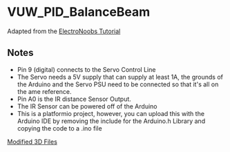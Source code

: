 # VUW_PID_BalanceBeam
Adapted from the [ElectroNoobs Tutorial](https://electronoobs.io/tutorial/11#)

## Notes
- Pin 9 (digital) connects to the Servo Control Line
- The Servo needs a 5V supply that can supply at least 1A, the grounds of the Arduino and the Servo PSU need to be connected so that it's all on the ame reference.
- Pin A0 is the IR distance Sensor Output.
- The IR Sensor can be powered off of the Arduino
- This is a platformio project, however, you can upload this with the Arduino IDE by removing the include for the Arduino.h Library and copying the code to a .ino file


[Modified 3D Files](https://cad.onshape.com/documents/e4b49ecee3bc079e29df194a/w/7da06fe0d6db1b56125684e6/e/53c5f5ab1010ae0403f38be8)
